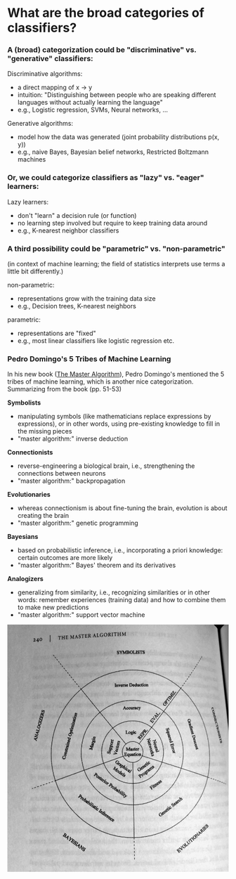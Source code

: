 # What are the broad categories of classifiers?


### A (broad) categorization could be "discriminative" vs. "generative" classifiers:


Discriminative algorithms:
- a direct mapping of x -> y
- intuition: "Distinguishing between people who are speaking different languages without actually learning the language"
- e.g., Logistic regression, SVMs, Neural networks, ...

Generative algorithms:
- model how the data was generated (joint probability distributions p(x, y))
- e.g., naive Bayes, Bayesian belief networks, Restricted Boltzmann machines


### Or, we could categorize classifiers as "lazy" vs. "eager" learners:

Lazy learners:
- don't "learn" a decision rule (or function)
- no learning step involved but require to keep training data around
- e.g., K-nearest neighbor classifiers

### A third possibility could be "parametric" vs. "non-parametric"

(in context of machine learning; the field of statistics interprets use terms a little bit differently.)

non-parametric:
- representations grow with the training data size
- e.g., Decision trees, K-nearest neighbors

parametric:
- representations are "fixed"
- e.g., most linear classifiers like logistic regression etc.

### Pedro Domingo's 5 Tribes of Machine Learning

In his new book ([The Master Algorithm](http://www.amazon.com/Master-Algorithm-Ultimate-Learning-Machine/dp/0465065708/ref=sr_1_1?ie=UTF8&qid=1447045562&sr=8-1&keywords=pedro+domingos)), Pedro Domingo's mentioned the 5 tribes of machine learning, which is another nice categorization. Summarizing from the book (pp. 51-53)

**Symbolists**  
- manipulating symbols (like mathematicians replace expressions by expressions), or in other words, using pre-existing knowledge to fill in the missing pieces
- "master algorithm:" inverse deduction


**Connectionists**  
- reverse-engineering a biological brain, i.e., strengthening the connections between neurons
- "master algorithm:" backpropagation


**Evolutionaries**
- whereas connectionism is about fine-tuning the brain, evolution is about creating the brain
- "master algorithm:" genetic programming

**Bayesians**  
- based on probabilistic inference, i.e., incorporating a priori knowledge: certain outcomes are more likely
- "master algorithm:" Bayes' theorem and its derivatives

**Analogizers**  
- generalizing from similarity, i.e., recognizing similarities or in other words: remember experiences (training data) and how to combine them to make new predictions
- "master algorithm:" support vector machine

![](./classifier_categories/master_chart.jpg)